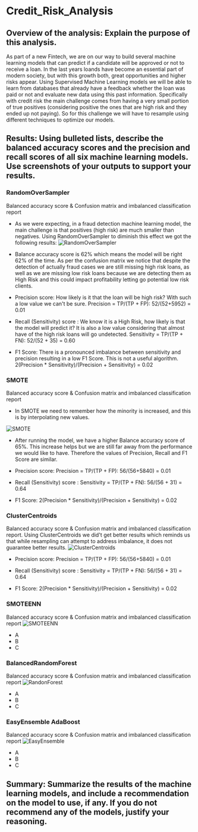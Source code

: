 # Credit_Risk_Analysis

## Overview of the analysis: Explain the purpose of this analysis.

As part of a new Fintech, we are on our way to build several machine learning models that can predict if a candidate will be approved or not to receive a loan. In the last years loands have become an essential part of modern society, but with this growth both, great opportunities and higher risks appear. Using Supervised Machine Learning models we will be able to learn from databases that already have a feedback whether the loan was paid or not and evaluate new data using this past information.
Specifically with credit risk the main challenge comes from having a very small portion of true positives (considering positive the ones that are high risk and they ended up not paying). So for this challenge we will have to resample using different techniques to optimize our models.

## Results: Using bulleted lists, describe the balanced accuracy scores and the precision and recall scores of all six machine learning models. Use screenshots of your outputs to support your results.

### RandomOverSampler
Balanced accuracy score & Confusion matrix and imbalanced classification report
* As we were expecting, in a fraud detection machine learning model, the main challenge is that positives (high risk) are much smaller than negatives. Using RandomOverSampler to diminish this effect we got the following results:
![RandomOverSampler](https://user-images.githubusercontent.com/31755703/169526549-0019f8be-1f0a-4573-98b3-287ff8c337a7.PNG)

* Balance accuracy score is 62% which means the model will be right 62% of the time. As per the confusion matrix we notice that despite the detection of actually fraud cases we are still missing high risk loans, as well as we are missing low risk loans because we are detecting them as High Risk and this could impact profitability letting go potential low risk clients.

* Precision score: How likely is it that the loan will be high risk? With such a low value we can't be sure.
Precision = TP/(TP + FP):
52/(52+5952) = 0.01

* Recall (Sensitivity) score : We know it is a High Risk, how likely is that the model will predict it? It is also a low value considering that almost have of the high risk loans will go undetected.
Sensitivity = TP/(TP + FN):
52/(52 + 35) = 0.60

* F1 Score: There is a pronounced imbalance between sensitivity and precision resulting in a low F1 Score. This is not a useful algorithm.
2(Precision * Sensitivity)/(Precision + Sensitivity) = 0.02


### SMOTE
Balanced accuracy score & Confusion matrix and imbalanced classification report
* In SMOTE we need to remember how the minority is increased, and this is by interpolating new values.

![SMOTE](https://user-images.githubusercontent.com/31755703/169526567-2331d427-0eb1-479e-b886-4618217ca24e.PNG)

* After running the model, we have a higher Balance accuracy score of 65%. This increase helps but we are still far away from the performance we would like to have. Therefore the values of Precision, Recall and F1 Score are similar.
* Precision score: 
Precision = TP/(TP + FP):
56/(56+5840) = 0.01

* Recall (Sensitivity) score : 
Sensitivity = TP/(TP + FN):
56/(56 + 31) = 0.64

* F1 Score: 
2(Precision * Sensitivity)/(Precision + Sensitivity) = 0.02

### ClusterCentroids
Balanced accuracy score & Confusion matrix and imbalanced classification report.
Using ClusterCentroids we did't get better results which reminds us that while resampling can attempt to address imbalance, it does not guarantee better results.
![ClusterCentroids](https://user-images.githubusercontent.com/31755703/169526583-9ff8b0c4-9501-4a87-9f3e-a8f97df95da2.PNG)

* Precision score: 
Precision = TP/(TP + FP):
56/(56+5840) = 0.01

* Recall (Sensitivity) score : 
Sensitivity = TP/(TP + FN):
56/(56 + 31) = 0.64

* F1 Score: 
2(Precision * Sensitivity)/(Precision + Sensitivity) = 0.02

### SMOTEENN
Balanced accuracy score & Confusion matrix and imbalanced classification report
![SMOTEENN](https://user-images.githubusercontent.com/31755703/169526595-95731b07-81ed-443a-9eb4-3c72c0cb7e98.PNG)

* A
* B
* C

### BalancedRandomForest
Balanced accuracy score & Confusion matrix and imbalanced classification report
![RandonForest](https://user-images.githubusercontent.com/31755703/169526803-3f75fbee-7769-4eeb-8805-6c80bda0bdeb.PNG)

* A
* B
* C

### EasyEnsemble AdaBoost
Balanced accuracy score & Confusion matrix and imbalanced classification report
![EasyEnsemble](https://user-images.githubusercontent.com/31755703/169526785-e446e674-3097-47fb-a875-a3a7aa0b3877.PNG)

* A
* B
* C

## Summary: Summarize the results of the machine learning models, and include a recommendation on the model to use, if any. If you do not recommend any of the models, justify your reasoning.
